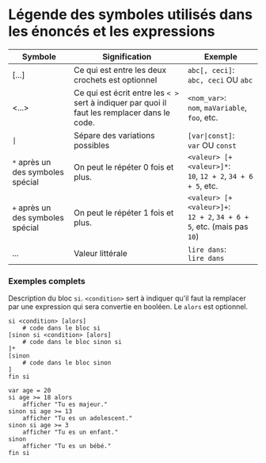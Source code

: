 # Légende des symboles utilisés dans les énoncés et les expressions

| Symbole                           | Signification                                                                                 | Exemple                                                                     | 
|-----------------------------------|-----------------------------------------------------------------------------------------------|-----------------------------------------------------------------------------|
| [...]                             | Ce qui est entre les deux crochets est optionnel                                              | `abc[, ceci]`:<br/>`abc, ceci` OU `abc`                                     |
| \<...>                            | Ce qui est écrit entre les `< >` sert à indiquer par quoi il faut les remplacer dans le code. | `<nom_var>`:<br/>`nom`, `maVariable`, `foo`, etc.                           |
| <code>&#124;</code>               | Sépare des variations possibles                                                               | <code>[var&#124;const]</code>:<br/>`var` OU `const`                         |
| `*` après un des symboles spécial | On peut le répéter 0 fois et plus.                                                            | `<valeur> [+ <valeur>]*`:<br/>`10`, `12 + 2`, `34 + 6 + 5`, etc.            |
| `+` après un des symboles spécial | On peut le répéter 1 fois et plus.                                                            | `<valeur> [+ <valeur>]+`:<br/> `12 + 2`, `34 + 6 + 5`, etc. (mais pas `10`) |
| ...                               | Valeur littérale                                                                              | `lire dans`:<br/>`lire dans`                                                |

### Exemples complets

Description du bloc `si`. `<condition>` sert à indiquer qu'il faut la remplacer par une expression qui sera convertie en
booléen. Le `alors` est optionnel.

```
si <condition> [alors]
    # code dans le bloc si
[sinon si <condition> [alors]
    # code dans le bloc sinon si
]*
[sinon
    # code dans le bloc sinon
]
fin si
```

```
var age = 20
si age >= 18 alors
    afficher "Tu es majeur."
sinon si age >= 13
    afficher "Tu es un adolescent."
sinon si age >= 3
    afficher "Tu es un enfant."
sinon
    afficher "Tu es un bébé."
fin si
```
